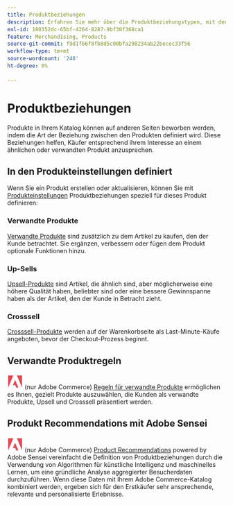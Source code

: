 ```yaml
---
title: Produktbeziehungen
description: Erfahren Sie mehr über die Produktbeziehungstypen, mit denen Sie Produkte für bestimmte Käufer bewerben können.
exl-id: 180352dc-65bf-4264-8287-9bf30f368ca1
feature: Merchandising, Products
source-git-commit: f9d1f66f8fb8d5c00bfa298234ab22becec33f56
workflow-type: tm+mt
source-wordcount: '248'
ht-degree: 0%

---
```


# Produktbeziehungen

Produkte in Ihrem Katalog können auf anderen Seiten beworben werden, indem die Art der Beziehung zwischen den Produkten definiert wird. Diese Beziehungen helfen, Käufer entsprechend ihrem Interesse an einem ähnlichen oder verwandten Produkt anzusprechen.

## In den Produkteinstellungen definiert

Wenn Sie ein Produkt erstellen oder aktualisieren, können Sie mit [Produkteinstellungen](../catalog/product-create.md#product-settings) Produktbeziehungen speziell für dieses Produkt definieren:

### Verwandte Produkte

[Verwandte Produkte](../catalog/related-products-up-sells-cross-sells.md#related-products) sind zusätzlich zu dem Artikel zu kaufen, den der Kunde betrachtet. Sie ergänzen, verbessern oder fügen dem Produkt optionale Funktionen hinzu.

### Up-Sells

[Upsell-Produkte](../catalog/related-products-up-sells-cross-sells.md#up-sells) sind Artikel, die ähnlich sind, aber möglicherweise eine höhere Qualität haben, beliebter sind oder eine bessere Gewinnspanne haben als der Artikel, den der Kunde in Betracht zieht.

### Crosssell

[Crosssell-Produkte](../catalog/related-products-up-sells-cross-sells.md#cross-sells) werden auf der Warenkorbseite als Last-Minute-Käufe angeboten, bevor der Checkout-Prozess beginnt.

## Verwandte Produktregeln

![Adobe Commerce](../assets/adobe-logo.svg) (nur Adobe Commerce) [Regeln für verwandte Produkte](product-related-rules.md) ermöglichen es Ihnen, gezielt Produkte auszuwählen, die Kunden als verwandte Produkte, Upsell und Crosssell präsentiert werden.

## Produkt Recommendations mit Adobe Sensei

![Adobe Commerce](../assets/adobe-logo.svg) (nur Adobe Commerce) [Product Recommendations](https://experienceleague.adobe.com/docs/commerce-merchant-services/product-recommendations/overview.html) powered by Adobe Sensei vereinfacht die Definition von Produktbeziehungen durch die Verwendung von Algorithmen für künstliche Intelligenz und maschinelles Lernen, um eine gründliche Analyse aggregierter Besucherdaten durchzuführen. Wenn diese Daten mit Ihrem Adobe Commerce-Katalog kombiniert werden, ergeben sich für den Erstkäufer sehr ansprechende, relevante und personalisierte Erlebnisse.
